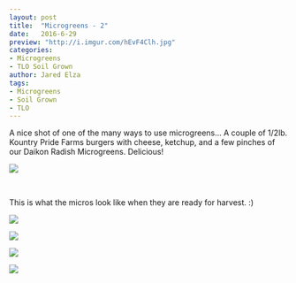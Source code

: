 ```yaml
---
layout: post
title:  "Microgreens - 2"
date:   2016-6-29
preview: "http://i.imgur.com/hEvF4Clh.jpg"
categories:
- Microgreens
- TLO Soil Grown
author: Jared Elza
tags: 
- Microgreens
- Soil Grown
- TLO
---
```


A nice shot of one of the many ways to use microgreens... A couple of 1/2lb. Kountry Pride Farms burgers with cheese, ketchup, and a few pinches of our Daikon Radish Microgreens. Delicious! 

[![](http://i.imgur.com/3MFkUIgh.jpg)](http://i.imgur.com/3MFkUIg.jpg)

<br>

This is what the micros look like when they are ready for harvest. :)

[![](http://i.imgur.com/x83HVFhh.jpg)](http://i.imgur.com/x83HVFh.jpg)

[![](http://i.imgur.com/hEvF4Clh.jpg)](http://i.imgur.com/hEvF4Cl.jpg)

[![](http://i.imgur.com/SszMEFvh.jpg)](http://i.imgur.com/SszMEFv.jpg)

[![](http://i.imgur.com/xjgdkODh.jpg)](http://i.imgur.com/xjgdkOD.jpg)